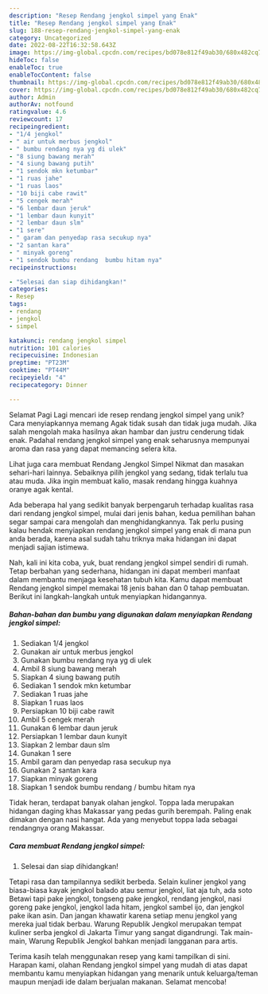 ```yaml
---
description: "Resep Rendang jengkol simpel yang Enak"
title: "Resep Rendang jengkol simpel yang Enak"
slug: 188-resep-rendang-jengkol-simpel-yang-enak
category: Uncategorized
date: 2022-08-22T16:32:58.643Z
image: https://img-global.cpcdn.com/recipes/bd078e812f49ab30/680x482cq70/rendang-jengkol-simpel-foto-resep-utama.jpg
hideToc: false
enableToc: true
enableTocContent: false
thumbnail: https://img-global.cpcdn.com/recipes/bd078e812f49ab30/680x482cq70/rendang-jengkol-simpel-foto-resep-utama.jpg
cover: https://img-global.cpcdn.com/recipes/bd078e812f49ab30/680x482cq70/rendang-jengkol-simpel-foto-resep-utama.jpg
author: Admin
authorAv: notfound
ratingvalue: 4.6
reviewcount: 17
recipeingredient:
- "1/4 jengkol"
- " air untuk merbus jengkol"
- " bumbu rendang nya yg di ulek"
- "8 siung bawang merah"
- "4 siung bawang putih"
- "1 sendok mkn ketumbar"
- "1 ruas jahe"
- "1 ruas laos"
- "10 biji cabe rawit"
- "5 cengek merah"
- "6 lembar daun jeruk"
- "1 lembar daun kunyit"
- "2 lembar daun slm"
- "1 sere"
- " garam dan penyedap rasa secukup nya"
- "2 santan kara"
- " minyak goreng"
- "1 sendok bumbu rendang  bumbu hitam nya"
recipeinstructions:

- "Selesai dan siap dihidangkan!"
categories:
- Resep
tags:
- rendang
- jengkol
- simpel

katakunci: rendang jengkol simpel 
nutrition: 101 calories
recipecuisine: Indonesian
preptime: "PT23M"
cooktime: "PT44M"
recipeyield: "4"
recipecategory: Dinner

---
```



Selamat Pagi Lagi mencari ide resep rendang jengkol simpel yang unik? Cara menyiapkannya memang Agak tidak susah dan tidak juga mudah. Jika salah mengolah maka hasilnya akan hambar dan justru cenderung tidak enak. Padahal rendang jengkol simpel yang enak seharusnya mempunyai aroma dan rasa yang dapat memancing selera kita.


Lihat juga cara membuat Rendang Jengkol Simpel Nikmat dan masakan sehari-hari lainnya. Sebaiknya pilih jengkol yang sedang, tidak terlalu tua atau muda. Jika ingin membuat kalio, masak rendang hingga kuahnya oranye agak kental.

Ada beberapa hal yang sedikit banyak berpengaruh terhadap kualitas rasa dari rendang jengkol simpel, mulai dari jenis bahan, kedua pemilihan bahan segar sampai cara mengolah dan menghidangkannya. Tak perlu pusing kalau hendak menyiapkan rendang jengkol simpel yang enak di mana pun anda berada, karena asal sudah tahu triknya maka hidangan ini dapat menjadi sajian istimewa.


Nah, kali ini kita coba, yuk, buat rendang jengkol simpel sendiri di rumah. Tetap berbahan yang sederhana, hidangan ini dapat memberi manfaat dalam membantu menjaga kesehatan tubuh kita. Kamu dapat membuat Rendang jengkol simpel memakai 18 jenis bahan dan 0 tahap pembuatan. Berikut ini langkah-langkah untuk menyiapkan hidangannya.

<!--inarticleads1-->

##### Bahan-bahan dan bumbu yang digunakan dalam menyiapkan Rendang jengkol simpel:

1. Sediakan 1/4 jengkol
1. Gunakan  air untuk merbus jengkol
1. Gunakan  bumbu rendang nya yg di ulek
1. Ambil 8 siung bawang merah
1. Siapkan 4 siung bawang putih
1. Sediakan 1 sendok mkn ketumbar
1. Sediakan 1 ruas jahe
1. Siapkan 1 ruas laos
1. Persiapkan 10 biji cabe rawit
1. Ambil 5 cengek merah
1. Gunakan 6 lembar daun jeruk
1. Persiapkan 1 lembar daun kunyit
1. Siapkan 2 lembar daun slm
1. Gunakan 1 sere
1. Ambil  garam dan penyedap rasa secukup nya
1. Gunakan 2 santan kara
1. Siapkan  minyak goreng
1. Siapkan 1 sendok bumbu rendang / bumbu hitam nya


Tidak heran, terdapat banyak olahan jengkol. Toppa lada merupakan hidangan daging khas Makassar yang pedas gurih berempah. Paling enak dimakan dengan nasi hangat. Ada yang menyebut toppa lada sebagai rendangnya orang Makassar. 

<!--inarticleads2-->

##### Cara membuat Rendang jengkol simpel:


1. Selesai dan siap dihidangkan!

Tetapi rasa dan tampilannya sedikit berbeda. Selain kuliner jengkol yang biasa-biasa kayak jengkol balado atau semur jengkol, liat aja tuh, ada soto Betawi tapi pake jengkol, tongseng pake jengkol, rendang jengkol, nasi goreng pake jengkol, jengkol lada hitam, jengkol sambel ijo, dan jengkol pake ikan asin. Dan jangan khawatir karena setiap menu jengkol yang mereka jual tidak berbau. Warung Republik Jengkol merupakan tempat kuliner serba jengkol di Jakarta Timur yang sangat digandrungi. Tak main-main, Warung Republik Jengkol bahkan menjadi langganan para artis. 

Terima kasih telah menggunakan resep yang kami tampilkan di sini. Harapan kami, olahan Rendang jengkol simpel yang mudah di atas dapat membantu kamu menyiapkan hidangan yang menarik untuk keluarga/teman maupun menjadi ide dalam berjualan makanan. Selamat mencoba!
